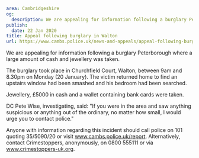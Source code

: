 ```yaml
area: Cambridgeshire
og:
  description: We are appealing for information following a burglary Peterborough where a large amount of cash and jewellery was taken.
publish:
  date: 22 Jan 2020
title: Appeal following burglary in Walton
url: https://www.cambs.police.uk/news-and-appeals/appeal-following-burglary-in-walton
```

We are appealing for information following a burglary Peterborough where a large amount of cash and jewellery was taken.

The burglary took place in Churchfield Court, Walton, between 9am and 8.30pm on Monday (20 January). The victim returned home to find an upstairs window had been smashed and his bedroom had been searched.

Jewellery, £5000 in cash and a wallet containing bank cards were taken.

DC Pete Wise, investigating, said: "If you were in the area and saw anything suspicious or anything out of the ordinary, no matter how small, I would urge you to contact police."

Anyone with information regarding this incident should call police on 101 quoting 35/5090/20 or visit www.cambs.police.uk/report. Alternatively, contact Crimestoppers, anonymously, on 0800 555111 or via www.crimestoppers-uk.org.
